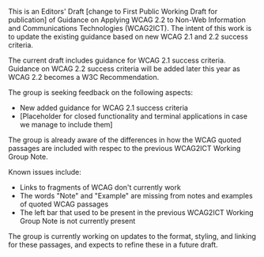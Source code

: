 This is an Editors' Draft [change to First Public Working Draft for publication] of Guidance on Applying WCAG 2.2 to Non-Web Information and Communications Technologies (WCAG2ICT). The intent of this work is to update the existing guidance based on new WCAG 2.1 and 2.2 success criteria.

The current draft includes guidance for WCAG 2.1 success criteria. Guidance on WCAG 2.2 success criteria will be added later this year as WCAG 2.2 becomes a W3C Recommendation.

The group is seeking feedback on the following aspects:

- New added guidance for WCAG 2.1 success criteria
- [Placeholder for closed functionality and terminal applications in case we manage to include them]

The group is already aware of the differences in how the WCAG quoted passages are included with respec to the previous WCAG2ICT Working Group Note.

Known issues include:

- Links to fragments of WCAG don't currently work
- The words "Note" and "Example" are missing from notes and examples of quoted WCAG passages
- The left bar that used to be present in the previous WCAG2ICT Working Group Note is not currently present

The group is currently working on updates to the format, styling, and linking for these passages, and expects to refine these in a future draft.